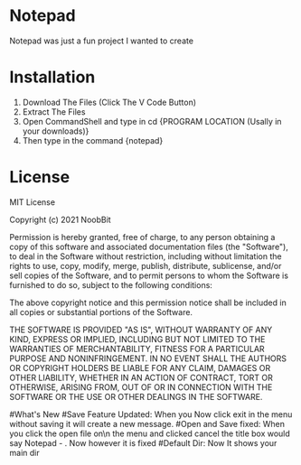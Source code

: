 # Notepad
Notepad was just a fun project I wanted to create
# Installation
1. Download The Files (Click The V Code Button)
2. Extract The Files
3. Open CommandShell and type in cd {PROGRAM LOCATION (Usally in your downloads)}
4. Then type in the command {notepad}
# License
MIT License

Copyright (c) 2021 NoobBit

Permission is hereby granted, free of charge, to any person obtaining a copy
of this software and associated documentation files (the "Software"), to deal
in the Software without restriction, including without limitation the rights
to use, copy, modify, merge, publish, distribute, sublicense, and/or sell
copies of the Software, and to permit persons to whom the Software is
furnished to do so, subject to the following conditions:

The above copyright notice and this permission notice shall be included in all
copies or substantial portions of the Software.

THE SOFTWARE IS PROVIDED "AS IS", WITHOUT WARRANTY OF ANY KIND, EXPRESS OR
IMPLIED, INCLUDING BUT NOT LIMITED TO THE WARRANTIES OF MERCHANTABILITY,
FITNESS FOR A PARTICULAR PURPOSE AND NONINFRINGEMENT. IN NO EVENT SHALL THE
AUTHORS OR COPYRIGHT HOLDERS BE LIABLE FOR ANY CLAIM, DAMAGES OR OTHER
LIABILITY, WHETHER IN AN ACTION OF CONTRACT, TORT OR OTHERWISE, ARISING FROM,
OUT OF OR IN CONNECTION WITH THE SOFTWARE OR THE USE OR OTHER DEALINGS IN THE
SOFTWARE.

#What's New
#Save Feature Updated:
When you Now click exit in the menu without saving it will create a new message.
#Open and Save fixed:
When you click the open file on\n the menu and clicked cancel the title box would say Notepad - . Now however it is fixed
#Default Dir:
Now It shows your main dir
